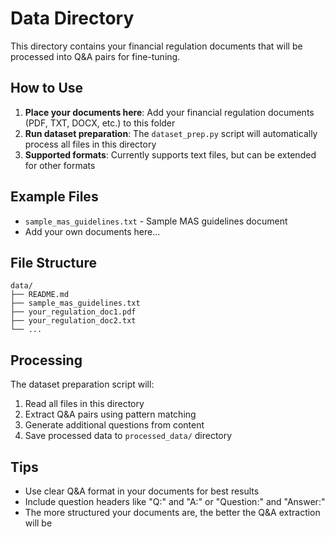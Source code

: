 # Data Directory

This directory contains your financial regulation documents that will be processed into Q&A pairs for fine-tuning.

## How to Use

1. **Place your documents here**: Add your financial regulation documents (PDF, TXT, DOCX, etc.) to this folder
2. **Run dataset preparation**: The `dataset_prep.py` script will automatically process all files in this directory
3. **Supported formats**: Currently supports text files, but can be extended for other formats

## Example Files

- `sample_mas_guidelines.txt` - Sample MAS guidelines document
- Add your own documents here...

## File Structure

```
data/
├── README.md
├── sample_mas_guidelines.txt
├── your_regulation_doc1.pdf
├── your_regulation_doc2.txt
└── ...
```

## Processing

The dataset preparation script will:
1. Read all files in this directory
2. Extract Q&A pairs using pattern matching
3. Generate additional questions from content
4. Save processed data to `processed_data/` directory

## Tips

- Use clear Q&A format in your documents for best results
- Include question headers like "Q:" and "A:" or "Question:" and "Answer:"
- The more structured your documents are, the better the Q&A extraction will be
